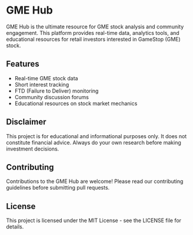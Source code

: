 # GME Hub

GME Hub is the ultimate resource for GME stock analysis and community engagement. This platform provides real-time data, analytics tools, and educational resources for retail investors interested in GameStop (GME) stock.

## Features

- Real-time GME stock data
- Short interest tracking
- FTD (Failure to Deliver) monitoring
- Community discussion forums
- Educational resources on stock market mechanics

## Disclaimer

This project is for educational and informational purposes only. It does not constitute financial advice. Always do your own research before making investment decisions.

## Contributing

Contributions to the GME Hub are welcome! Please read our contributing guidelines before submitting pull requests.

## License

This project is licensed under the MIT License - see the LICENSE file for details.
